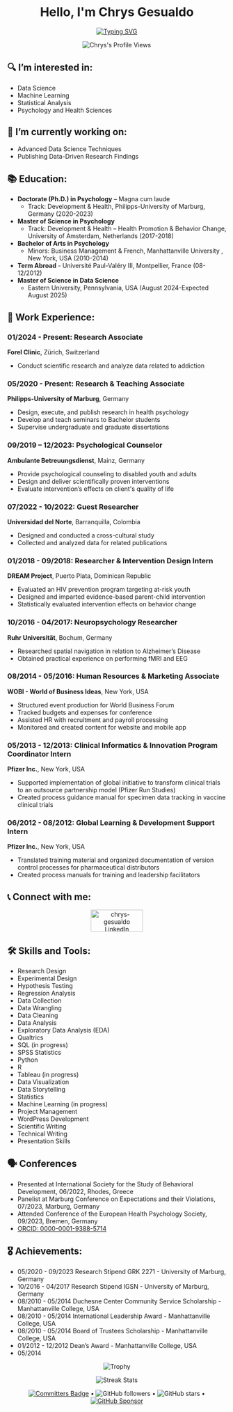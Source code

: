 <h1 align="center">
    Hello, I'm <b>Chrys Gesualdo</b>
</h1>
<p align="center">
    <a href="https://github.com/Chrysgesualdo">
        <img src="https://readme-typing-svg.demolab.com?font=Consolas&size=24&duration=2000&pause=500&multiline=true&color=0000FF&center=true&vCenter=true&width=700&height=100&lines=;+%7C+Psychologist+%26+Data+Scientist+%7C" alt="Typing SVG" />
    </a>
</p>

<p align="center">
    <img src="https://komarev.com/ghpvc/?username=Chrysgesualdo&label=Profile%20views&color=0e75b6&style=flat" alt="Chrys's Profile Views">
</p>

## 🔍 I’m interested in:
- Data Science
- Machine Learning
- Statistical Analysis
- Psychology and Health Sciences

## 📝 I’m currently working on:
- Advanced Data Science Techniques
- Publishing Data-Driven Research Findings

## 📚 Education:
- **Doctorate (Ph.D.) in Psychology** – Magna cum laude
  - Track: Development & Health, Philipps-University of Marburg, Germany (2020-2023)
- **Master of Science in Psychology**
  - Track: Development & Health – Health Promotion & Behavior Change, University of Amsterdam, Netherlands (2017-2018)
- **Bachelor of Arts in Psychology**
  - Minors: Business Management & French, Manhattanville University , New York, USA (2010-2014)
- **Term Abroad** - Université Paul-Valéry III, Montpellier, France (08-12/2012)
- **Master of Science in Data Science**
  - Eastern University, Pennsylvania, USA (August 2024-Expected August 2025)

## 💼 Work Experience:
### 01/2024 - Present: Research Associate
**Forel Clinic**, Zürich, Switzerland
- Conduct scientific research and analyze data related to addiction

### 05/2020 - Present: Research & Teaching Associate
**Philipps-University of Marburg**, Germany
- Design, execute, and publish research in health psychology
- Develop and teach seminars to Bachelor students
- Supervise undergraduate and graduate dissertations

### 09/2019 – 12/2023: Psychological Counselor
**Ambulante Betreuungsdienst**, Mainz, Germany
- Provide psychological counseling to disabled youth and adults
- Design and deliver scientifically proven interventions
- Evaluate intervention’s effects on client's quality of life

### 07/2022 - 10/2022: Guest Researcher
**Universidad del Norte**, Barranquilla, Colombia
- Designed and conducted a cross-cultural study
- Collected and analyzed data for related publications

### 01/2018 - 09/2018: Researcher & Intervention Design Intern
**DREAM Project**, Puerto Plata, Dominican Republic
- Evaluated an HIV prevention program targeting at-risk youth
- Designed and imparted evidence-based parent-child intervention
- Statistically evaluated intervention effects on behavior change

### 10/2016 - 04/2017: Neuropsychology Researcher
**Ruhr Universität**, Bochum, Germany
- Researched spatial navigation in relation to Alzheimer’s Disease
- Obtained practical experience on performing fMRI and EEG

### 08/2014 - 05/2016: Human Resources & Marketing Associate
**WOBI - World of Business Ideas**, New York, USA
- Structured event production for World Business Forum
- Tracked budgets and expenses for conference
- Assisted HR with recruitment and payroll processing
- Monitored and created content for website and mobile app

### 05/2013 - 12/2013: Clinical Informatics & Innovation Program Coordinator Intern
**Pfizer Inc.**, New York, USA
- Supported implementation of global initiative to transform clinical trials to an outsource partnership model (Pfizer Run Studies)
- Created process guidance manual for specimen data tracking in vaccine clinical trials

### 06/2012 - 08/2012: Global Learning & Development Support Intern
**Pfizer Inc.**, New York, USA
- Translated training material and organized documentation of version control processes for pharmaceutical distributors
- Created process manuals for training and leadership facilitators
## 📞 Connect with me:
<p align="center">
    <a href="https://www.linkedin.com/in/chrysgesualdo/" target="_blank">
        <img align="center" src="https://upload.wikimedia.org/wikipedia/commons/b/b1/LinkedIn_Logo_2013_%282%29.svg" alt="chrys-gesualdo LinkedIn" height="50" width="120" />
    </a>
</p>


## 🛠 Skills and Tools:
- Research Design
- Experimental Design
- Hypothesis Testing
- Regression Analysis
- Data Collection
- Data Wrangling
- Data Cleaning
- Data Analysis
- Exploratory Data Analysis (EDA)
- Qualtrics
- SQL (in progress)
- SPSS Statistics
- Python
- R
- Tableau (in progress)
- Data Visualization
- Data Storytelling
- Statistics
- Machine Learning (in progress)
- Project Management
- WordPress Development
- Scientific Writing
- Technical Writing
- Presentation Skills


## 🗣️ Conferences
- Presented at International Society for the Study of Behavioral Development, 06/2022, Rhodes, Greece
- Panelist at Marburg Conference on Expectations and their Violations, 07/2023, Marburg, Germany
- Attended Conference of the European Health Psychology Society, 09/2023, Bremen, Germany
- [ORCID: 0000-0001-9388-5714](https://orcid.org/0000-0001-9388-5714)


## 🎖️ Achievements:
- 05/2020 - 09/2023 Research Stipend GRK 2271 - University of Marburg, Germany
- 10/2016 - 04/2017 Research Stipend IGSN - University of Marburg, Germany
- 08/2010 - 05/2014 Duchesne Center Community Service Scholarship - Manhattanville College, USA
- 08/2010 - 05/2014 International Leadership Award - Manhattanville College, USA
- 08/2010 - 05/2014 Board of Trustees Scholarship - Manhattanville College, USA
- 01/2012 - 12/2012 Dean’s Award - Manhattanville College, USA
- 05/2014

<p align="center">
    <img src="https://github-profile-trophy.vercel.app/?username=Chrysgesualdo&column=9&margin-w=15&margin-h=15&no-bg=true&no-frame=true&theme=juicyfresh" alt="Trophy">
</p>

<p align="center">
    <img src="https://github-readme-streak-stats.herokuapp.com/?user=Chrysgesualdo&theme=dark&hide_border=true" alt="Streak Stats">
</p>

<p align="center">  
    <a href="https://user-badge.committers.top/india_private/Chrysgesualdo"><img src="https://user-badge.committers.top/india_private/soopertramp.svg" alt="Committers Badge"></a> •
    <img src="https://img.shields.io/github/followers/Chrysgesualdo?label=Followers&style=social" alt="GitHub followers"> •
    <img src="https://img.shields.io/github/stars/Chrysgesualdo?label=Stars" alt="GitHub stars"> •
    <a href="https://github.com/sponsors/Chrysgesualdo"><img src="https://img.shields.io/static/v1?label=Sponsor&message=%E2%9D%A4&logo=GitHub&color=%23fe8e86" alt="GitHub Sponsor"></a>
</p>
